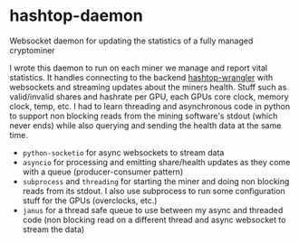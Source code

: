 # hashtop-daemon
Websocket daemon for updating the statistics of a fully managed cryptominer

I wrote this daemon to run on each miner we manage and report vital statistics. It handles connecting to the backend [hashtop-wrangler](https://github.com/HashTopCrypto/hashtop-wrangler)
with websockets and streaming updates about the miners health. Stuff such as valid/invalid shares and hashrate per GPU, each GPUs core clock, memory clock, temp, etc.
I had to learn threading and asynchronous code in python to support non blocking reads from the mining software's stdout (which never ends) while also querying
and sending the health data at the same time.

- `python-socketio` for async websockets to stream data
- `asyncio` for processing and emitting share/health updates as they come with a queue (producer-consumer pattern)
- `subprocess` and `threading` for starting the miner and doing non blocking reads from its stdout. I also use subprocess to run some configuration stuff for the GPUs (overclocks, etc.)
- `janus` for a thread safe queue to use between my async and threaded code (non blocking read on a different thread and async websocket to stream the data)
